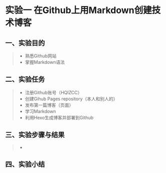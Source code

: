# 实验一 在Github上用Markdown创建技术博客


## 一、实验目的
> * 熟悉Github网站
> * 掌握Markdown语法


## 二、实验任务
> * 注册Github账号（HQIZCC）
> * 创建Gihub Pages repository（本人和别人的）
> * 发布第一篇博客（页面）
> * 学习Markdown
> *	利用Hexo生成博客并部署到Github


## 三、实验步骤与结果
>*


## 四、实验小结
